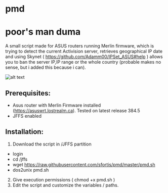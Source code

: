 # pmd
# poor's man duma

A small script made for ASUS routers running Merlin firmware, which is trying to detect the current Activision server, retrieves geographical IP date and using Skynet ( https://github.com/Adamm00/IPSet_ASUS#help ) allows you to ban the server IP,IP range or the whole country (probable makes no sense, but i added this because i can).


![alt text](https://i.imgur.com/yTSP4Ng.png)

## Prerequisites: 

- Asus router with Merlin Firmware installed (https://asuswrt.lostrealm.ca). Tested on latest release 384.5
- JFFS enabled


## Installation:

1. Download the script in /JFFS partition 
  - login
  - cd /jffs
  - wget https://raw.githubusercontent.com/sfortis/pmd/master/pmd.sh
  - dos2unix pmd.sh
2. Give execution permissions ( chmod +x pmd.sh )
3. Edit the script and customize the variables / paths.
